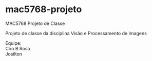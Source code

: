 # mac5768-projeto
MAC5768 Projeto de Classe

Projeto de classe da disciplina Visão e Processamento de Imagens

Equipe:\
Ciro B Rosa\
Josilton
